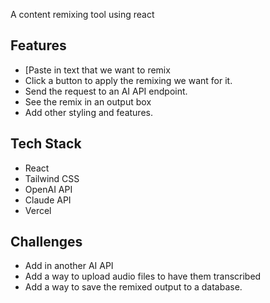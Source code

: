 A content remixing tool using react

## Features

- [Paste in text that we want to remix
- Click a button to apply the remixing we want for it.
- Send the request to an AI API endpoint.
- See the remix in an output box
- Add other styling and features.

## Tech Stack

- React
- Tailwind CSS
- OpenAI API
- Claude API
- Vercel

## Challenges

- Add in another AI API
- Add a way to upload audio files to have them transcribed
- Add a way to save the remixed output to a database.